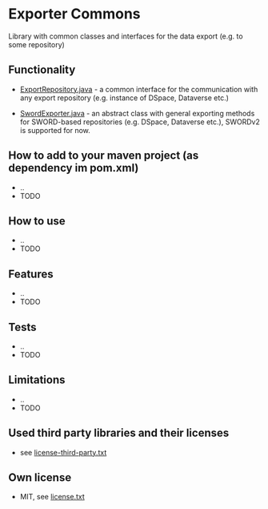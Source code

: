 # Exporter Commons
Library with common classes and interfaces for the data export (e.g. to some repository)

## Functionality
- [ExportRepository.java](ExportRepository.java) - a common interface for the communication with any export repository (e.g. instance of DSpace, Dataverse etc.)

- [SwordExporter.java](SwordExporter.java) - an abstract class with general exporting methods for SWORD-based repositories (e.g. DSpace, Dataverse etc.), SWORDv2 is supported for now. 

## How to add to your maven project (as dependency im pom.xml)
- ..
- TODO

## How to use
- ..
- TODO

## Features
- ..
- TODO

## Tests
- ..
- TODO

## Limitations
- ..
- TODO

## Used third party libraries and their licenses
- see [license-third-party.txt](license-third-party.txt)
     
## Own license
- MIT, see [license.txt](license.txt)
